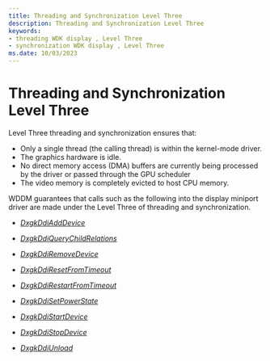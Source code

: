```yaml
---
title: Threading and Synchronization Level Three
description: Threading and Synchronization Level Three
keywords:
- threading WDK display , Level Three
- synchronization WDK display , Level Three
ms.date: 10/03/2023
---
```


# Threading and Synchronization Level Three

Level Three threading and synchronization ensures that:

* Only a single thread (the calling thread) is within the kernel-mode driver.
* The graphics hardware is idle.
* No direct memory access (DMA) buffers are currently being processed by the driver or passed through the GPU scheduler
* The video memory is completely evicted to host CPU memory.

WDDM guarantees that calls such as the following into the display miniport driver are made under the Level Three of threading and synchronization.

* [*DxgkDdiAddDevice*](/windows-hardware/drivers/ddi/dispmprt/nc-dispmprt-dxgkddi_add_device)

* [*DxgkDdiQueryChildRelations*](/windows-hardware/drivers/ddi/dispmprt/nc-dispmprt-dxgkddi_query_child_relations)

* [*DxgkDdiRemoveDevice*](/windows-hardware/drivers/ddi/dispmprt/nc-dispmprt-dxgkddi_remove_device)

* [*DxgkDdiResetFromTimeout*](/windows-hardware/drivers/ddi/d3dkmddi/nc-d3dkmddi-dxgkddi_resetfromtimeout)

* [*DxgkDdiRestartFromTimeout*](/windows-hardware/drivers/ddi/d3dkmddi/nc-d3dkmddi-dxgkddi_restartfromtimeout)

* [*DxgkDdiSetPowerState*](/windows-hardware/drivers/ddi/dispmprt/nc-dispmprt-dxgkddi_set_power_state)

* [*DxgkDdiStartDevice*](/windows-hardware/drivers/ddi/dispmprt/nc-dispmprt-dxgkddi_start_device)

* [*DxgkDdiStopDevice*](/windows-hardware/drivers/ddi/dispmprt/nc-dispmprt-dxgkddi_stop_device)

* [*DxgkDdiUnload*](/windows-hardware/drivers/ddi/dispmprt/nc-dispmprt-dxgkddi_unload)
